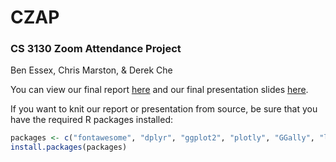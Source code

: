 # CZAP
### CS 3130 Zoom Attendance Project

Ben Essex, Chris Marston, & Derek Che

You can view our final report [here](https://bessex.github.io/CZAP) and our final presentation slides [here](https://bessex.github.io/CZAP/Presentation.html).

If you want to knit our report or presentation from source, be sure that you have the required R packages installed:

```r
packages <- c("fontawesome", "dplyr", "ggplot2", "plotly", "GGally", "lazyeval", "rmdformats")
install.packages(packages)
```
